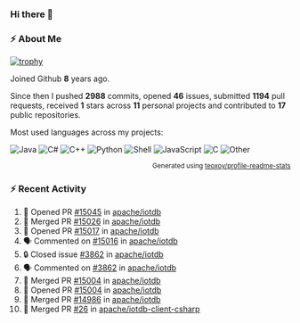 ### Hi there 👋

### :zap: About Me

[![trophy](https://github-profile-trophy.vercel.app/?username=HTHou&theme=onedark)](https://github.com/ryo-ma/github-profile-trophy)
   
Joined Github **8** years ago.

Since then I pushed **2988** commits, opened **46** issues, submitted **1194** pull requests, received **1** stars across **11** personal projects and contributed to **17** public repositories.

Most used languages across my projects:

![Java](https://img.shields.io/static/v1?style=flat-square&label=%E2%A0%80&color=555&labelColor=%23b07219&message=Java%EF%B8%B189.3%25)
![C#](https://img.shields.io/static/v1?style=flat-square&label=%E2%A0%80&color=555&labelColor=%23178600&message=C%23%EF%B8%B13.9%25)
![C++](https://img.shields.io/static/v1?style=flat-square&label=%E2%A0%80&color=555&labelColor=%23f34b7d&message=C%2B%2B%EF%B8%B12.7%25)
![Python](https://img.shields.io/static/v1?style=flat-square&label=%E2%A0%80&color=555&labelColor=%233572A5&message=Python%EF%B8%B10.7%25)
![Shell](https://img.shields.io/static/v1?style=flat-square&label=%E2%A0%80&color=555&labelColor=%2389e051&message=Shell%EF%B8%B10.7%25)
![JavaScript](https://img.shields.io/static/v1?style=flat-square&label=%E2%A0%80&color=555&labelColor=%23f1e05a&message=JavaScript%EF%B8%B10.5%25)
![C](https://img.shields.io/static/v1?style=flat-square&label=%E2%A0%80&color=555&labelColor=%23555555&message=C%EF%B8%B10.4%25)
![Other](https://img.shields.io/static/v1?style=flat-square&label=%E2%A0%80&color=555&labelColor=%23ededed&message=Other%EF%B8%B11.4%25)

<p align="right"><sub>Generated using <a href="https://github.com/marketplace/actions/profile-readme-stats">teoxoy/profile-readme-stats</a></sub></p>


<!--![](https://github.com/HTHou/HTHou/blob/output/github-contribution-grid-snake.svg)-->

<!--![Haonan Hou's github stats](https://github-readme-stats.vercel.app/api?username=HTHou&count_private=true&show_icons=true&theme=onedark)-->

<!--![Haonan Hou's wakatime stats](https://github-readme-stats.vercel.app/api/wakatime?username=HTHou&layout=compact&theme=onedark)-->

<!--![Top Langs](https://github-readme-stats.vercel.app/api/top-langs/?username=HTHou&theme=onedark&layout=compact)-->

### :zap: Recent Activity
<!--START_SECTION:activity-->
1. 💪 Opened PR [#15045](https://github.com/apache/iotdb/pull/15045) in [apache/iotdb](https://github.com/apache/iotdb)
2. 🎉 Merged PR [#15026](https://github.com/apache/iotdb/pull/15026) in [apache/iotdb](https://github.com/apache/iotdb)
3. 💪 Opened PR [#15017](https://github.com/apache/iotdb/pull/15017) in [apache/iotdb](https://github.com/apache/iotdb)
4. 🗣 Commented on [#15016](https://github.com/apache/iotdb/issues/15016#issuecomment-2699683669) in [apache/iotdb](https://github.com/apache/iotdb)
5. 🔒 Closed issue [#3862](https://github.com/apache/iotdb/issues/3862) in [apache/iotdb](https://github.com/apache/iotdb)
6. 🗣 Commented on [#3862](https://github.com/apache/iotdb/issues/3862#issuecomment-2699582066) in [apache/iotdb](https://github.com/apache/iotdb)
7. 🎉 Merged PR [#15004](https://github.com/apache/iotdb/pull/15004) in [apache/iotdb](https://github.com/apache/iotdb)
8. 💪 Opened PR [#15004](https://github.com/apache/iotdb/pull/15004) in [apache/iotdb](https://github.com/apache/iotdb)
9. 🎉 Merged PR [#14986](https://github.com/apache/iotdb/pull/14986) in [apache/iotdb](https://github.com/apache/iotdb)
10. 🎉 Merged PR [#26](https://github.com/apache/iotdb-client-csharp/pull/26) in [apache/iotdb-client-csharp](https://github.com/apache/iotdb-client-csharp)
<!--END_SECTION:activity-->

<!--
**HTHou/HTHou** is a ✨ _special_ ✨ repository because its `README.md` (this file) appears on your GitHub profile.

Here are some ideas to get you started:

- 🔭 I’m currently working on ...
- 🌱 I’m currently learning ...
- 👯 I’m looking to collaborate on ...
- 🤔 I’m looking for help with ...
- 💬 Ask me about ...
- 📫 How to reach me: ...
- 😄 Pronouns: ...
- ⚡ Fun fact: ...
-->
